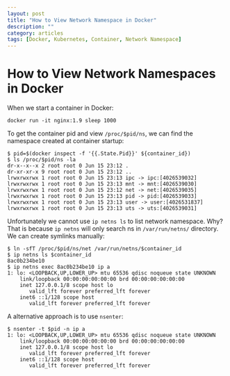 ```yaml
---
layout: post
title: "How to View Network Namespace in Docker"
description: ""
category: articles
tags: [Docker, Kubernetes, Container, Network Namespace]
---
```

#  How to View Network Namespaces in Docker
When we start a container in Docker:

```
docker run -it nginx:1.9 sleep 1000
```
To get the container pid and view `/proc/$pid/ns`, we can find the namespace  created at container startup:

```
$ pid=$(docker inspect -f '{{.State.Pid}}' ${container_id})
$ ls /proc/$pid/ns -la
dr-x--x--x 2 root root 0 Jun 15 23:12 .
dr-xr-xr-x 9 root root 0 Jun 15 23:12 ..
lrwxrwxrwx 1 root root 0 Jun 15 23:13 ipc -> ipc:[4026539032]
lrwxrwxrwx 1 root root 0 Jun 15 23:13 mnt -> mnt:[4026539030]
lrwxrwxrwx 1 root root 0 Jun 15 23:12 net -> net:[4026539035]
lrwxrwxrwx 1 root root 0 Jun 15 23:13 pid -> pid:[4026539033]
lrwxrwxrwx 1 root root 0 Jun 15 23:13 user -> user:[4026531837]
lrwxrwxrwx 1 root root 0 Jun 15 23:13 uts -> uts:[4026539031]
```

Unfortunately we cannot use `ip netns ls` to list network namespace. Why?  
That is because `ip netns` will only search ns in `/var/run/netns/` directory. We can create symlinks manually:

```
$ ln -sfT /proc/$pid/ns/net /var/run/netns/$container_id
$ ip netns ls $container_id
8ac0b234be10
$ ip netns exec 8ac0b234be10 ip a
1: lo: <LOOPBACK,UP,LOWER_UP> mtu 65536 qdisc noqueue state UNKNOWN
    link/loopback 00:00:00:00:00:00 brd 00:00:00:00:00:00
    inet 127.0.0.1/8 scope host lo
       valid_lft forever preferred_lft forever
    inet6 ::1/128 scope host
       valid_lft forever preferred_lft forever
```
A alternative approach is to use `nsenter`:

```
$ nsenter -t $pid -n ip a
1: lo: <LOOPBACK,UP,LOWER_UP> mtu 65536 qdisc noqueue state UNKNOWN
    link/loopback 00:00:00:00:00:00 brd 00:00:00:00:00:00
    inet 127.0.0.1/8 scope host lo
       valid_lft forever preferred_lft forever
    inet6 ::1/128 scope host
       valid_lft forever preferred_lft forever
```
